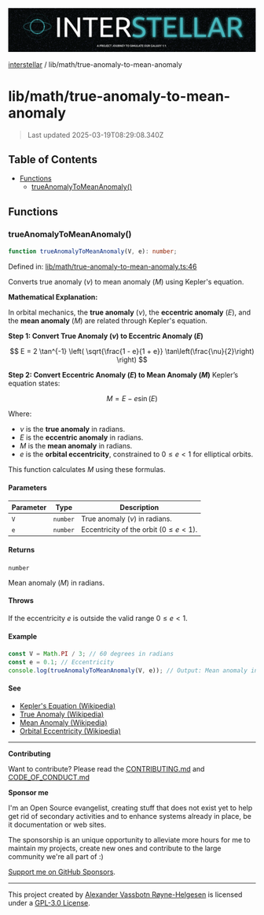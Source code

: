 <div><img alt="SPECCER logo" src="https://raw.githubusercontent.com/phun-ky/interstellar/main/public/interstellar-header.png" style="max-height:120px;"/></div>

[interstellar](../../README.md) / lib/math/true-anomaly-to-mean-anomaly

# lib/math/true-anomaly-to-mean-anomaly

> Last updated 2025-03-19T08:29:08.340Z

## Table of Contents

- [Functions](#functions)
  - [trueAnomalyToMeanAnomaly()](#trueanomalytomeananomaly)

## Functions

### trueAnomalyToMeanAnomaly()

```ts
function trueAnomalyToMeanAnomaly(V, e): number;
```

Defined in:
[lib/math/true-anomaly-to-mean-anomaly.ts:46](https://github.com/phun-ky/interstellar/blob/main/src/lib/math/true-anomaly-to-mean-anomaly.ts#L46)

Converts true anomaly ($\nu$) to mean anomaly ($M$) using Kepler's equation.

**Mathematical Explanation:**

In orbital mechanics, the **true anomaly** ($\nu$), the **eccentric anomaly**
($E$), and the **mean anomaly** ($M$) are related through Kepler's equation.

**Step 1: Convert True Anomaly ($\nu$) to Eccentric Anomaly ($E$)**

$$
E = 2 \tan^{-1} \left( \sqrt{\frac{1 - e}{1 + e}} \tan\left(\frac{\nu}{2}\right) \right)
$$

**Step 2: Convert Eccentric Anomaly ($E$) to Mean Anomaly ($M$)** Kepler’s
equation states:

$$
M = E - e \sin(E)
$$

Where:

- $\nu$ is the **true anomaly** in radians.
- $E$ is the **eccentric anomaly** in radians.
- $M$ is the **mean anomaly** in radians.
- $e$ is the **orbital eccentricity**, constrained to $0 \leq e < 1$ for
  elliptical orbits.

This function calculates $M$ using these formulas.

#### Parameters

| Parameter | Type     | Description                                 |
| --------- | -------- | ------------------------------------------- |
| `V`       | `number` | True anomaly ($\nu$) in radians.            |
| `e`       | `number` | Eccentricity of the orbit ($0 \leq e < 1$). |

#### Returns

`number`

Mean anomaly ($M$) in radians.

#### Throws

If the eccentricity $e$ is outside the valid range $0 \leq e < 1$.

#### Example

```ts
const V = Math.PI / 3; // 60 degrees in radians
const e = 0.1; // Eccentricity
console.log(trueAnomalyToMeanAnomaly(V, e)); // Output: Mean anomaly in radians
```

#### See

- [Kepler's Equation (Wikipedia)](https://en.wikipedia.org/wiki/Kepler%27s_equation)
- [True Anomaly (Wikipedia)](https://en.wikipedia.org/wiki/True_anomaly)
- [Mean Anomaly (Wikipedia)](https://en.wikipedia.org/wiki/Mean_anomaly)
- [Orbital Eccentricity (Wikipedia)](https://en.wikipedia.org/wiki/Orbital_eccentricity)

---

**Contributing**

Want to contribute? Please read the
[CONTRIBUTING.md](https://github.com/phun-ky/interstellar/blob/main/CONTRIBUTING.md)
and
[CODE_OF_CONDUCT.md](https://github.com/phun-ky/interstellar/blob/main/CODE_OF_CONDUCT.md)

**Sponsor me**

I'm an Open Source evangelist, creating stuff that does not exist yet to help
get rid of secondary activities and to enhance systems already in place, be it
documentation or web sites.

The sponsorship is an unique opportunity to alleviate more hours for me to
maintain my projects, create new ones and contribute to the large community
we're all part of :)

[Support me on GitHub Sponsors](https://github.com/sponsors/phun-ky).

---

This project created by [Alexander Vassbotn Røyne-Helgesen](http://phun-ky.net)
is licensed under a
[GPL-3.0 License](https://choosealicense.com/licenses/gpl-3.0/).
